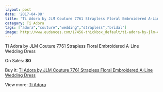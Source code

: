 ```yaml
---
layout: post
date: '2017-04-08'
title: "Ti Adora by JLM Couture 7761 Strapless Floral Embroidered A-Line Wedding Dress"
category: Ti Adora
tags: ["adora","couture","wedding","strapless","bridal"]
image: http://www.eudances.com/17456-thickbox_default/ti-adora-by-jlm-couture-7761-strapless-floral-embroidered-a-line-wedding-dress.jpg
---
```

Ti Adora by JLM Couture 7761 Strapless Floral Embroidered A-Line Wedding Dress

On Sales: **$0**
<a href="https://www.eudances.com/en/ti-adora/5104-ti-adora-by-jlm-couture-7761-strapless-floral-embroidered-a-line-wedding-dress.html"><amp-img layout="responsive" width="600" height="600" src="//www.eudances.com/17456-thickbox_default/ti-adora-by-jlm-couture-7761-strapless-floral-embroidered-a-line-wedding-dress.jpg" alt="Ti Adora by JLM Couture 7761 Strapless Floral Embroidered A-Line Wedding Dress 0" /></a>
<a href="https://www.eudances.com/en/ti-adora/5104-ti-adora-by-jlm-couture-7761-strapless-floral-embroidered-a-line-wedding-dress.html"><amp-img layout="responsive" width="600" height="600" src="//www.eudances.com/17459-thickbox_default/ti-adora-by-jlm-couture-7761-strapless-floral-embroidered-a-line-wedding-dress.jpg" alt="Ti Adora by JLM Couture 7761 Strapless Floral Embroidered A-Line Wedding Dress 1" /></a>
<a href="https://www.eudances.com/en/ti-adora/5104-ti-adora-by-jlm-couture-7761-strapless-floral-embroidered-a-line-wedding-dress.html"><amp-img layout="responsive" width="600" height="600" src="//www.eudances.com/17458-thickbox_default/ti-adora-by-jlm-couture-7761-strapless-floral-embroidered-a-line-wedding-dress.jpg" alt="Ti Adora by JLM Couture 7761 Strapless Floral Embroidered A-Line Wedding Dress 2" /></a>
<a href="https://www.eudances.com/en/ti-adora/5104-ti-adora-by-jlm-couture-7761-strapless-floral-embroidered-a-line-wedding-dress.html"><amp-img layout="responsive" width="600" height="600" src="//www.eudances.com/17457-thickbox_default/ti-adora-by-jlm-couture-7761-strapless-floral-embroidered-a-line-wedding-dress.jpg" alt="Ti Adora by JLM Couture 7761 Strapless Floral Embroidered A-Line Wedding Dress 3" /></a>

Buy it: [Ti Adora by JLM Couture 7761 Strapless Floral Embroidered A-Line Wedding Dress](https://www.eudances.com/en/ti-adora/5104-ti-adora-by-jlm-couture-7761-strapless-floral-embroidered-a-line-wedding-dress.html "Ti Adora by JLM Couture 7761 Strapless Floral Embroidered A-Line Wedding Dress")

View more: [Ti Adora](https://www.eudances.com/en/94-ti-adora "Ti Adora")